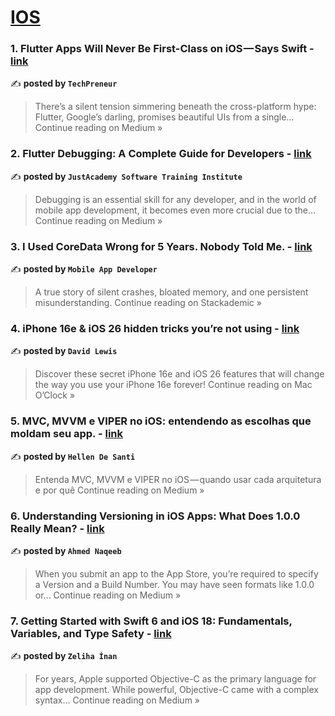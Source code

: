 
<h1><a href=https://medium.com/tag/ios/recommended target="_blank" rel="noopener noreferrer">IOS</a></h1>
<h3>1. Flutter Apps Will Never Be First-Class on iOS — Says Swift - <a href="https://techpreneurr.medium.com/flutter-apps-will-never-be-first-class-on-ios-says-swift-a60293dfc75d?source=rss------ios-5" target="_blank" rel="noopener noreferrer">link</a></h3>

✍️ **posted by `TechPreneur`**

<blockquote>There’s a silent tension simmering beneath the cross-platform hype: Flutter, Google’s darling, promises beautiful UIs from a single…
Continue reading on Medium »</blockquote>

<h3>2. Flutter Debugging: A Complete Guide for Developers - <a href="https://medium.com/@info_80576/flutter-debugging-a-complete-guide-for-developers-883c36232593?source=rss------ios-5" target="_blank" rel="noopener noreferrer">link</a></h3>

✍️ **posted by `JustAcademy Software Training Institute`**

<blockquote>Debugging is an essential skill for any developer, and in the world of mobile app development, it becomes even more crucial due to the…
Continue reading on Medium »</blockquote>

<h3>3. I Used CoreData Wrong for 5 Years. Nobody Told Me. - <a href="https://blog.stackademic.com/i-used-coredata-wrong-for-5-years-nobody-told-me-ce2ef1f74d47?source=rss------ios-5" target="_blank" rel="noopener noreferrer">link</a></h3>

✍️ **posted by `Mobile App Developer`**

<blockquote>A true story of silent crashes, bloated memory, and one persistent misunderstanding.
Continue reading on Stackademic »</blockquote>

<h3>4. iPhone 16e & iOS 26 hidden tricks you’re not using - <a href="https://medium.com/macoclock/iphone-16e-ios-26-hidden-tricks-youre-not-using-3330cbec3871?source=rss------ios-5" target="_blank" rel="noopener noreferrer">link</a></h3>

✍️ **posted by `David Lewis`**

<blockquote>Discover these secret iPhone 16e and iOS 26 features that will change the way you use your iPhone 16e forever!
Continue reading on Mac O’Clock »</blockquote>

<h3>5. MVC, MVVM e VIPER no iOS: entendendo as escolhas que moldam seu app. - <a href="https://medium.com/@hellen.de.santi/mvc-mvvm-e-viper-no-ios-entendendo-as-escolhas-que-moldam-seu-app-37d248375761?source=rss------ios-5" target="_blank" rel="noopener noreferrer">link</a></h3>

✍️ **posted by `Hellen De Santi`**

<blockquote>Entenda MVC, MVVM e VIPER no iOS — quando usar cada arquitetura e por quê
Continue reading on Medium »</blockquote>

<h3>6. Understanding Versioning in iOS Apps: What Does 1.0.0 Really Mean? - <a href="https://naqeeb-ahmed.medium.com/understanding-versioning-in-ios-apps-what-does-1-0-0-really-mean-ba248858b638?source=rss------ios-5" target="_blank" rel="noopener noreferrer">link</a></h3>

✍️ **posted by `Ahmed Naqeeb`**

<blockquote>When you submit an app to the App Store, you’re required to specify a Version and a Build Number. You may have seen formats like 1.0.0 or…
Continue reading on Medium »</blockquote>

<h3>7. Getting Started with Swift 6 and iOS 18: Fundamentals, Variables, and Type Safety - <a href="https://medium.com/@zelihainann/getting-started-with-swift-6-and-ios-18-fundamentals-variables-and-type-safety-2c24881de588?source=rss------ios-5" target="_blank" rel="noopener noreferrer">link</a></h3>

✍️ **posted by `Zeliha İnan`**

<blockquote>For years, Apple supported Objective-C as the primary language for app development. While powerful, Objective-C came with a complex syntax…
Continue reading on Medium »</blockquote>


